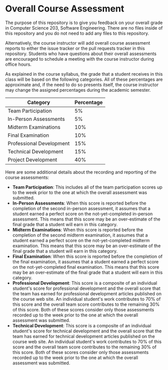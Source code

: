 # Overall Course Assessment

The purpose of this repository is to give you feedback on your overall grade in
Computer Science 203, Software Engineering. There are no files inside of this
repository and you do not need to add any files to this repository.

Alternatively, the course instructor will add overall course assessment reports
to either the issue tracker or the pull requests tracker in this repository.
Students who have questions about their overall assessments are encouraged to
schedule a meeting with the course instructor during office hours.

As explained in the course syllabus, the grade that a student receives in this
class will be based on the following categories. All of these percentages are
approximate and, if the need to do so presents itself, the course instructor may
change the assigned percentages during the academic semester.

| Category                 | Percentage |
|--------------------------|------------|
| Team Participation       |  5%        |
| In-Person Assessments    |  5%        |
| Midterm Examinations     |  10%       |
| Final Examination        |  10%       |
| Professional Development |  15%       |
| Technical Development    |  15%       |
| Project Development      |  40%       |

Here are some additional details about the recording and reporting of the course
assessments:

- **Team Participation**: This includes all of the team participation scores up
to the week prior to the one at which the overall assessment was submitted.
- **In-Person Assessments**: When this score is reported before the completion
of the second in-person assessment, it assumes that a student earned a perfect
score on the not-yet-completed in-person assessment. This means that this score
may be an over-estimate of the final grade that a student will earn in this
category.
- **Midterm Examinations**: When this score is reported before the completion of
the second midterm examination, it assumes that a student earned a perfect score
on the not-yet-completed midterm examination. This means that this score may be
an over-estimate of the final grade that a student will earn in this category.
- **Final Examination**: When this score is reported before the completion of
the final examination, it assumes that a student earned a perfect score on the
not-yet-completed final examination. This means that this score may be an
over-estimate of the final grade that a student will earn in this category.
- **Professional Development**: This score is a composite of an individual
student's score for professional development and the overall score that the team
has earned for professional development articles published on the course web
site. An individual student's work contributes to 70% of this score and the
overall team score contributes to the remaining 30% of this score. Both of these
scores consider only those assessments recorded up to the week prior to the one
at which the overall assessment was submitted.
- **Technical Development**: This score is a composite of an individual
student's score for technical development and the overall score that the team
has earned for technical development articles published on the course web
site. An individual student's work contributes to 70% of this score and the
overall team score contributes to the remaining 30% of this score. Both of these
scores consider only those assessments recorded up to the week prior to the one
at which the overall assessment was submitted.
